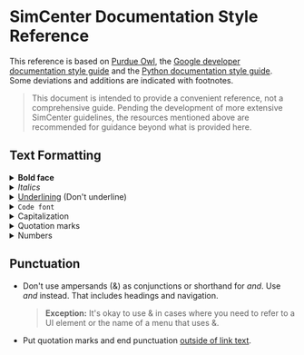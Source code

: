 <!-- Claudio Perez -->

# SimCenter Documentation Style Reference

This reference is based on [Purdue Owl](https://owl.purdue.edu/owl/purdue_owl.html), the [Google developer documentation style guide](https://developers.google.com/style?hl=es-419) and the [Python documentation style guide](https://docs.python.org/3.1/documenting/style.html). Some deviations and additions are indicated with footnotes.

>This document is intended to provide a convenient reference, not a comprehensive guide. Pending the development of more extensive SimCenter guidelines, the resources mentioned above are recommended for guidance beyond what is provided here.

## Text Formatting

<details>

<summary><b>Bold face</b> </summary>

Use bold formatting (**), for UI elements and at the beginning of notices. This includes names for buttons, menus, dialogs, windows, list items, or any other feature in the page or console that has a visible name. Don't use code font for UI elements, unless it's an element that meets the requirements for code font. In that case, use both code font and bold.
</details>

<details>
<summary><i>Italics</i></summary>

Proper uses of italics:

- Drawing attention to a specific word or phrase, such as when [defining terms](https://developers.google.com/style/key-terms) or [using words as words](https://developers.google.com/style/formatting-words-as-words).
- Referring to titles of books, movies, web series, and other full-length works, unless they are part of a link.
- Referring to parameter names. For example, when you refer to the parameters of a method like `doSomething(Uri data, int count)`, italicize *data* and *count*.
- Using mathematical variables.

Some improper uses of italics:

- Names of mathematical functions, operators, or units; use the Latex commands `\mathrm` or `\operatorname` appropriately to avoid improper italics when writing mathematical expressions.

</details>

<details>
<summary> <u>Underlining</u> (Don't underline) </summary>

Don't underline.
</details>

<details>
<summary> <code>Code font</code> </summary>

Surround text in double backticks (\`\`) to apply a monospace font to [code in text](https://developers.google.com/style/code-in-text), inline code, and user input. Use code blocks (`.. :code-block::`) for code samples or other blocks of code. Do not override or modify font styles inline. Use code font to mark up code, such as class names, method names, HTTP status codes, console output, and placeholder variables.

Some proper uses:

- Referring to file names.
</details>

<details>
<summary>Capitalization</summary>

Use American English style for [general capitalization](https://developers.google.com/style/capitalization). When possible, use sentence case in low-level headings, titles, and navigation.
</details>

<details>
<summary>Quotation marks</summary>

In general, use American English style when [punctuating quotations](https://developers.google.com/style/quotation-marks). For titles of shorter works-such as articles or episodes in a web series-put titles in quotation marks, unless they are part of a link.
</details>

<details>
<summary>Numbers</summary>

In general, spell out the following:

- Numbers from zero through nine, except as noted below in Numbers as numerals.

- A number that starts a sentence.

    >**Exception:** It's okay, but non-optimal, to begin a sentence with a four-digit year.

- A number that is followed by a numeral (e.g. "This procedure creates fifteen 100,000-byte files.").

- Indefinite and casual numbers (e.g. "The API might return a list of a million songs").

In general, use numerals for the following:

- Numbers 10 and greater.

  > **Exceptions:** Always use numerals for the following items, even if they are less than 10:
  > - Version numbers.
  > - Technical quantities, such as amounts of memory, amounts of disk space, numbers of queries, or usage limits.
  > - Page numbers.
  > - Chapter numbers, sections, pages, and so on.
  > - Prices.
  > - Numbers without units, such as numbers used in mathematical expressions.

- Numbers less than 10 when they appear in the same sentence with numbers greater than 9. For example, "The menu contains 15 options but 6 of them are disabled".
- Negative numbers.
- Most fractions.
- Percentages.
- Dimensions.
- Decimals.
- Measurements.
- Numbers in a range.

Fractions

- Express fractions as decimal numbers, when possible.
- When expressing fractions as words, connect the numerator and denominator with a hyphen unless one of them is already hyphenated.

</details>

## Punctuation

- Don't use ampersands (&) as conjunctions or shorthand for *and*. Use *and* instead. That includes headings and navigation. 
  >**Exception:** It's okay to use & in cases where you need to refer to a UI element or the name of a menu that uses &.
- Put quotation marks and end punctuation [outside of link text](https://developers.google.com/style/link-text#punctuation-with-links).

